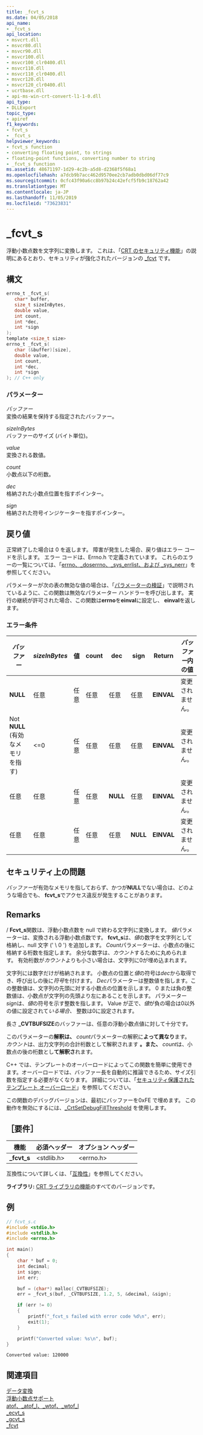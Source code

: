 ```yaml
---
title: _fcvt_s
ms.date: 04/05/2018
api_name:
- _fcvt_s
api_location:
- msvcrt.dll
- msvcr80.dll
- msvcr90.dll
- msvcr100.dll
- msvcr100_clr0400.dll
- msvcr110.dll
- msvcr110_clr0400.dll
- msvcr120.dll
- msvcr120_clr0400.dll
- ucrtbase.dll
- api-ms-win-crt-convert-l1-1-0.dll
api_type:
- DLLExport
topic_type:
- apiref
f1_keywords:
- fcvt_s
- _fcvt_s
helpviewer_keywords:
- fcvt_s function
- converting floating point, to strings
- floating-point functions, converting number to string
- _fcvt_s function
ms.assetid: 48671197-1d29-4c2b-a5d8-d2368f5f68a1
ms.openlocfilehash: a7dcb9b7acc462d9570ee2cb7adb0dbd06df77c9
ms.sourcegitcommit: 0cfc43f90a6cc8b97b24c42efcf5fb9c18762a42
ms.translationtype: MT
ms.contentlocale: ja-JP
ms.lasthandoff: 11/05/2019
ms.locfileid: "73623831"
---
```

# <a name="_fcvt_s"></a>_fcvt_s

浮動小数点数を文字列に変換します。 これは、「[CRT のセキュリティ機能](../../c-runtime-library/security-features-in-the-crt.md)」の説明にあるとおり、セキュリティが強化されたバージョンの [_fcvt](fcvt.md) です。

## <a name="syntax"></a>構文

```C
errno_t _fcvt_s(
   char* buffer,
   size_t sizeInBytes,
   double value,
   int count,
   int *dec,
   int *sign
);
template <size_t size>
errno_t _fcvt_s(
   char (&buffer)[size],
   double value,
   int count,
   int *dec,
   int *sign
); // C++ only
```

### <a name="parameters"></a>パラメーター

*バッファー*<br/>
変換の結果を保持する指定されたバッファー。

*sizeInBytes*<br/>
バッファーのサイズ (バイト単位)。

*value*<br/>
変換される数値。

*count*<br/>
小数点以下の桁数。

*dec*<br/>
格納された小数点位置を指すポインター。

*sign*<br/>
格納された符号インジケーターを指すポインター。

## <a name="return-value"></a>戻り値

正常終了した場合は 0 を返します。 障害が発生した場合、戻り値はエラー コードを示します。 エラー コードは、Errno.h で定義されています。 これらのエラーの一覧については、「[errno、_doserrno、_sys_errlist、および _sys_nerr](../../c-runtime-library/errno-doserrno-sys-errlist-and-sys-nerr.md)」を参照してください。

パラメーターが次の表の無効な値の場合は、「[パラメーターの検証](../../c-runtime-library/parameter-validation.md)」で説明されているように、この関数は無効なパラメーター ハンドラーを呼び出します。 実行の継続が許可された場合、この関数は**errno**を**einval**に設定し、 **einval**を返します。

### <a name="error-conditions"></a>エラー条件

|*バッファー*|*sizeInBytes*|値|count|dec|sign|Return|*バッファー*内の値|
|--------------|-------------------|-----------|-----------|---------|----------|------------|-----------------------|
|**NULL**|任意|任意|任意|任意|任意|**EINVAL**|変更されません。|
|Not **NULL** (有効なメモリを指す)|<=0|任意|任意|任意|任意|**EINVAL**|変更されません。|
|任意|任意|任意|任意|**NULL**|任意|**EINVAL**|変更されません。|
|任意|任意|任意|任意|任意|**NULL**|**EINVAL**|変更されません。|

## <a name="security-issues"></a>セキュリティ上の問題

*バッファー*が有効なメモリを指しておらず、かつが**NULL**でない場合は、どのような場合でも、 **fcvt_s**でアクセス違反が発生することがあります。

## <a name="remarks"></a>Remarks

/ **Fcvt_s**関数は、浮動小数点数を null で終わる文字列に変換します。 *値*パラメーターは、変換される浮動小数点数です。 **fcvt_s**は、*値*の数字を文字列として格納し、null 文字 (' \ 0 ') を追加します。 *Count*パラメーターは、小数点の後に格納する桁数を指定します。 余分な数字は、*カウント*するために丸められます。 有効桁数が*カウント*よりも小さい場合は、文字列に0が埋め込まれます。

文字列には数字だけが格納されます。 小数点の位置と*値*の符号は*dec*から取得でき、呼び出しの後に*符号*を付けます。 *Dec*パラメーターは整数値を指します。この整数値は、文字列の先頭に対する小数点の位置を示します。 0 または負の整数値は、小数点が文字列の先頭より左にあることを示します。 パラメーター *sign*は、*値*の符号を示す整数を指します。 Value が正で、*値*が負の場合は0以外の値に設定されて*いる場合、* 整数は0に設定されます。

長さ **_CVTBUFSIZE**のバッファーは、任意の浮動小数点値に対して十分です。

このパラメーターの**解釈は、** *count*パラメーターの解釈に**よって異なり**ます。 *カウント*は、出力文字列の合計桁数として解釈されます **。また、** *count*は、小数点の後の桁数とし**て解釈さ**れます。

C++ では、テンプレートのオーバーロードによってこの関数を簡単に使用できます。オーバーロードでは、バッファー長を自動的に推論できるため、サイズ引数を指定する必要がなくなります。 詳細については、「[セキュリティ保護されたテンプレート オーバーロード](../../c-runtime-library/secure-template-overloads.md)」を参照してください。

この関数のデバッグバージョンは、最初にバッファーを0xFE で埋めます。 この動作を無効にするには、[_CrtSetDebugFillThreshold](crtsetdebugfillthreshold.md) を使用します。

## <a name="requirements"></a>［要件］

|機能|必須ヘッダー|オプション ヘッダー|
|--------------|---------------------|---------------------|
|**_fcvt_s**|\<stdlib.h>|\<errno.h>|

互換性について詳しくは、「[互換性](../../c-runtime-library/compatibility.md)」を参照してください。

**ライブラリ:** [CRT ライブラリの機能](../../c-runtime-library/crt-library-features.md)のすべてのバージョンです。

## <a name="example"></a>例

```C
// fcvt_s.c
#include <stdio.h>
#include <stdlib.h>
#include <errno.h>

int main()
{
    char * buf = 0;
    int decimal;
    int sign;
    int err;

    buf = (char*) malloc(_CVTBUFSIZE);
    err = _fcvt_s(buf, _CVTBUFSIZE, 1.2, 5, &decimal, &sign);

    if (err != 0)
    {
        printf("_fcvt_s failed with error code %d\n", err);
        exit(1);
    }

    printf("Converted value: %s\n", buf);
}
```

```Output
Converted value: 120000
```

## <a name="see-also"></a>関連項目

[データ変換](../../c-runtime-library/data-conversion.md)<br/>
[浮動小数点サポート](../../c-runtime-library/floating-point-support.md)<br/>
[atof、_atof_l、_wtof、_wtof_l](atof-atof-l-wtof-wtof-l.md)<br/>
[_ecvt_s](ecvt-s.md)<br/>
[_gcvt_s](gcvt-s.md)<br/>
[_fcvt](fcvt.md)<br/>
